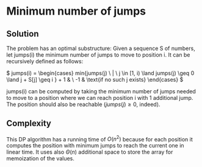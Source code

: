 # Minimum number of jumps

## Solution

The problem has an optimal substructure: Given a sequence S of numbers, let jumps(i) the minimum number of jumps to move to position i. It can be recursively defined as follows:

$
jumps(i) =
  \begin{cases}
    min\{jumps(j) \ | \ j \in [1, i) \land jumps(j) \geq 0 \land j + S[j] \geq i \} + 1   & \\
    -1 & \text{if no such j exists}
  \end{cases}
$

jumps(i) can be computed by taking the minimum number of jumps needed to move to a position where we can reach position i with 1 additional jump. The position should also be reachable ($jumps(j) \geq 0$, indeed).

## Complexity

This DP algorithm has a running time of $O(n^2)$ because for each position it computes the position with minimum jumps to reach the current one in linear time. It uses also $\Theta(n)$ additional space to store the array for memoization of the values.